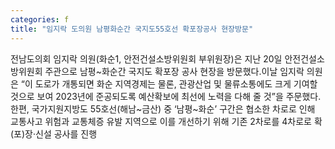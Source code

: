 ```yaml
---
categories: f
title: "임지락 도의원 남평화순간 국지도55호선 확포장공사 현장방문"
---
```

전남도의회 임지락 의원(화순1, 안전건설소방위원회 부위원장)은 지난 20일 안전건설소방위원회 주관으로 남평~화순간 국지도 확포장 공사 현장을 방문했다.이날 임지락 의원은 “이 도로가 개통되면 화순 지역경제는 물론, 관광산업 및 물류소통에도 크게 기여할 것으로 보여 2023년에 준공되도록 예산확보에 최선에 노력을 다해 줄 것”을 주문했다. 한편, 국가지원지방도 55호선(해남~금산) 중 ‘남평~화순’ 구간은 협소한 차로로 인해 교통사고 위험과 교통체증 유발 지역으로 이를 개선하기 위해 기존 2차로를 4차로로 확(포)장·신설 공사를 진행